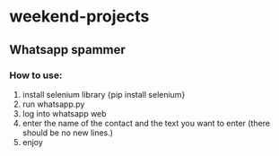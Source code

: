 # weekend-projects
## Whatsapp spammer
### How to use:
1. install selenium library {pip install selenium}
2. run whatsapp.py
3. log into whatsapp web
4. enter the name of the contact and the text you want to enter (there should be no new lines.)
5. enjoy
